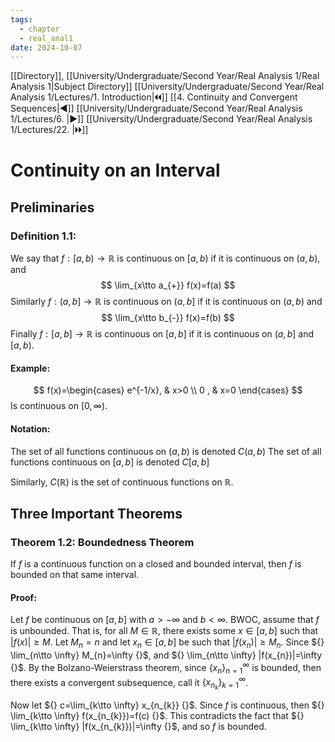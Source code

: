 ```yaml
---
tags:
  - chapter
  - real_anal1
date: 2024-10-07
---
```

[[Directory]], [[University/Undergraduate/Second Year/Real Analysis 1/Real Analysis 1|Subject Directory]]
[[University/Undergraduate/Second Year/Real Analysis 1/Lectures/1. Introduction|🞀🞀]] [[4. Continuity and Convergent Sequences|◀]] [[University/Undergraduate/Second Year/Real Analysis 1/Lectures/6. |▶]] [[University/Undergraduate/Second Year/Real Analysis 1/Lectures/22. |🞂🞂]]
# Continuity on an Interval
## Preliminaries
### Definition 1.1:
We say that ${} f:[a,\, b)\to{}\mathbb{R} {}$ is continuous on ${} [a,\, b) {}$ if it is continuous on ${} (a,\, b) {}$, and 
$$
\lim_{x\tto a_{+}} f(x)=f(a)
$$
Similarly ${} f:(a,\, b]\to{}\mathbb{R} {}$ is continuous on ${} (a,\, b] {}$ if it is continuous on ${} (a,\, b) {}$ and
$$
\lim_{x\tto b_{-}} f(x)=f(b)
$$
Finally ${} f:[a,\, b]\to{}\mathbb{R} {}$ is continuous on ${} [a,\, b] {}$ if it is continuous on ${} (a,\, b] {}$ and ${} [a,\, b) {}$.
#### Example:
$$
f(x)=\begin{cases}
e^{-1/x}, & x>0 \\
0 , & x=0
\end{cases}
$$
Is continuous on ${} [0,\, \infty ) {}$.
#### Notation:
The set of all functions continuous on ${} (a,\, b) {}$ is denoted ${} C(a,\, b) {}$
The set of all functions continuous on ${} [a,\, b] {}$ is denoted $C{} [a,\, b] {}$

Similarly, ${} C(\mathbb{R}) {}$ is the set of continuous functions on $\mathbb{R} {}$.
## Three Important Theorems
### Theorem 1.2: Boundedness Theorem
If $f$ is a continuous function on a closed and bounded interval, then $f$ is bounded on that same interval.
#### Proof:
Let $f$ be continuous on ${} [a,\, b] {}$ with ${} a>-\infty  {}$ and ${} b<\infty  {}$. BWOC, assume that ${} f$ is unbounded. That is, for all ${} M \in \mathbb{R} {}$, there exists some ${} x \in [a,\, b] {}$ such that ${} |f(x)|\geq M {}$. Let ${} M_{n}=n {}$ and let ${} x_{n} \in  [a,\, b] {}$ be such that ${} |f(x_{n})|\geq M_{n} {}$. Since ${} \lim_{n\tto \infty} M_{n}=\infty  {}$, and ${} \lim_{n\tto \infty} |f(x_{n})|=\infty  {}$. By the Bolzano-Weierstrass theorem, since ${} \{ x_{n} \}_{n=1}^{\infty}  {}$ is bounded, then there exists a convergent subsequence, call it ${} \{ x_{n_{k}} \}_{k=1}^{\infty}  {}$. 

Now let ${} c=\lim_{k\tto \infty} x_{n_{k}} {}$. Since $f$ is continuous, then ${} \lim_{k\tto \infty} f(x_{n_{k}})=f(c) {}$. This contradicts the fact that ${} \lim_{k\tto \infty} |f(x_{n_{k}})|=\infty  {}$, and so $f$ is bounded. 



